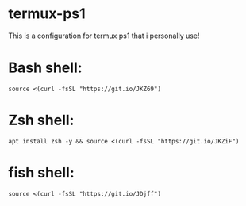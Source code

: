 # termux-ps1
This is a configuration for termux ps1 that i personally use!

# Bash shell:
```
source <(curl -fsSL "https://git.io/JKZ69")
```
# Zsh shell:
```
apt install zsh -y && source <(curl -fsSL "https://git.io/JKZiF")
```
# fish shell:
```
source <(curl -fsSL "https://git.io/JDjff")
```
